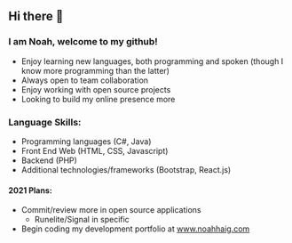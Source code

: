 ## Hi there 👋

### I am Noah, welcome to my github!

- Enjoy learning new languages, both programming and spoken (though I know more programming than the latter)
- Always open to team collaboration
- Enjoy working with open source projects
- Looking to build my online presence more

### Language Skills:
- Programming languages (C#, Java)
- Front End Web (HTML, CSS, Javascript)
- Backend (PHP)
- Additional technologies/frameworks (Bootstrap, React.js)

#### 2021 Plans:
- Commit/review more in open source applications
  - Runelite/Signal in specific
- Begin coding my development portfolio at www.noahhaig.com
